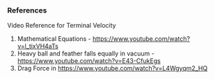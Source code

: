 ### References
Video Reference for Terminal Velocity
1.	Mathematical Equations - https://www.youtube.com/watch?v=l_tixVH4aTs
2.	Heavy ball and feather falls equally in vacuum - https://www.youtube.com/watch?v=E43-CfukEgs
3.	Drag Force in https://www.youtube.com/watch?v=L4Wgyqm2_HQ

